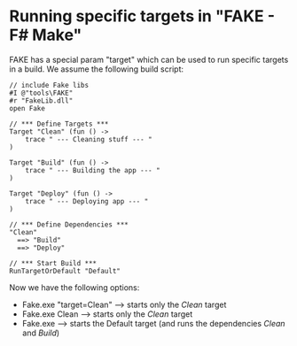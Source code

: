 # Running specific targets in "FAKE - F# Make"

FAKE has a special param "target" which can be used to run specific targets in a build. We assume the following build script:

	// include Fake libs
	#I @"tools\FAKE"
	#r "FakeLib.dll"
	open Fake 

	// *** Define Targets ***
	Target "Clean" (fun () -> 
		trace " --- Cleaning stuff --- "
	)

	Target "Build" (fun () -> 
		trace " --- Building the app --- "
	)

	Target "Deploy" (fun () -> 
		trace " --- Deploying app --- "
	)

	// *** Define Dependencies ***
	"Clean"
	  ==> "Build"
	  ==> "Deploy"

	// *** Start Build ***
	RunTargetOrDefault "Default"

Now we have the following options:

* Fake.exe "target=Clean" --> starts only the *Clean* target
* Fake.exe Clean --> starts only the *Clean* target
* Fake.exe --> starts the Default target (and runs the dependencies *Clean* and *Build*)